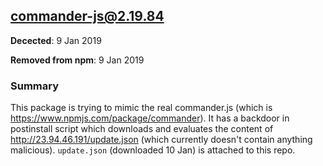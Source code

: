 ## commander-js@2.19.84

__Decected__: 9 Jan 2019

__Removed from npm__: 9 Jan 2019

### Summary

This package is trying to mimic the real commander.js (which is https://www.npmjs.com/package/commander). It has a backdoor in postinstall script which downloads and evaluates the content of http://23.94.46.191/update.json (which currently doesn't contain anything malicious). `update.json` (downloaded 10 Jan) is attached to this repo.
